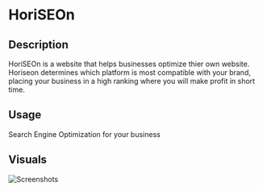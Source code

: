 # HoriSEOn

## Description
HoriSEOn is a website that helps businesses optimize thier own website. Horiseon determines which platform is most compatible with your brand, placing your business in a high ranking where you will make profit in short time.

## Usage
Search Engine Optimization for your business

## Visuals
![Screenshots](/Users/justin/Bootcamp/Homework/seo-refactor-project/assets/images/HoriSEOn-screenshot.png)
